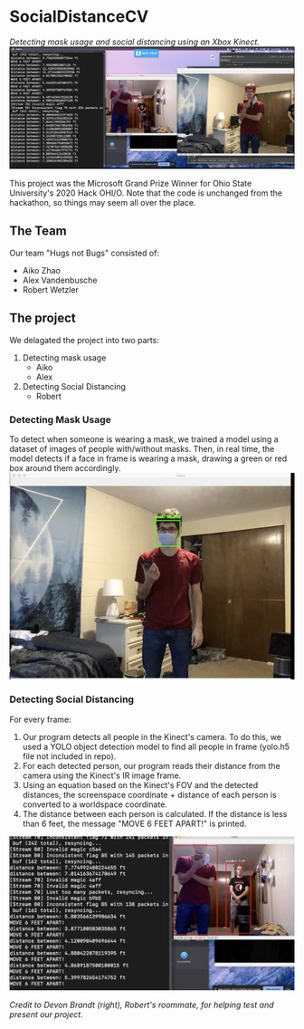 # SocialDistanceCV
*Detecting mask usage and social distancing using an Xbox Kinect.*
![ProjectImage](/images/mask_and_distance.png)


This project was the Microsoft Grand Prize Winner for Ohio State University's 2020 Hack OHI/O. Note that the code is unchanged from the hackathon, so things may seem all over the place.

## The Team
Our team "Hugs not Bugs" consisted of:
- Aiko Zhao
- Alex Vandenbusche
- Robert Wetzler

## The project
We delagated the project into two parts:
1. Detecting mask usage
   * Aiko
   * Alex
2. Detecting Social Distancing
   * Robert
  
### Detecting Mask Usage
To detect when someone is wearing a mask, we trained a model using a dataset of images of people with/without masks. Then, in real time, the model detects if a face in frame is wearing a mask, drawing a green or red box around them accordingly.
![MaskDetection](/images/mask_detection.png)


### Detecting Social Distancing
For every frame:
1. Our program detects all people in the Kinect's camera. To do this, we used a YOLO object detection model to find all people in frame (yolo.h5 file not included in repo). 
2. For each detected person, our program reads their distance from the camera using the Kinect's IR image frame.
3. Using an equation based on the Kinect's FOV and the detected distances, the screenspace coordinate + distance of each person is converted to a worldspace coordinate.
4. The distance between each person is calculated. If the distance is less than 6 feet, the message "MOVE 6 FEET APART!" is printed.

![DistanceDetection](/images/distance_detection.png)

*Credit to Devon Brandt (right), Robert's roommate, for helping test and present our project.*
